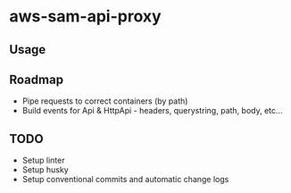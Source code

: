 # aws-sam-api-proxy

## Usage

## Roadmap

- Pipe requests to correct containers (by path)
- Build events for Api & HttpApi - headers, querystring, path, body, etc...

## TODO

- Setup linter
- Setup husky
- Setup conventional commits and automatic change logs
